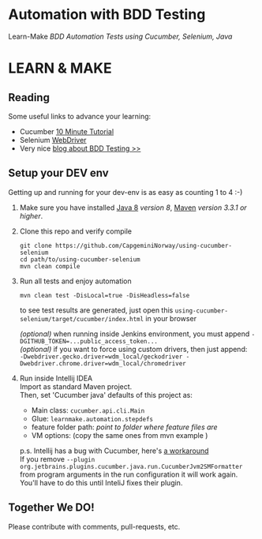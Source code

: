 Automation with BDD Testing  
===========================  

Learn-Make _BDD Automation Tests using Cucumber, Selenium, Java_         


# LEARN & MAKE  

## Reading   
Some useful links to advance your learning:   

- Cucumber [10 Minute Tutorial](https://docs.cucumber.io/guides/10-minute-tutorial/)   
- Selenium [WebDriver](https://www.seleniumhq.org/docs/03_webdriver.jsp)  
- Very nice [blog about BDD Testing >>](https://automationpanda.com/bdd/)  


## Setup your DEV env      

Getting up and running for your dev-env is as easy as counting 1 to 4 :-)     

1. Make sure you have installed [Java 8](http://www.oracle.com/technetwork/java/javase/downloads/index-jsp-138363.html) _version 8_, [Maven](https://maven.apache.org/index.html) _version 3.3.1 or higher_.      

2. Clone this repo and verify compile  

    ```
    git clone https://github.com/CapgeminiNorway/using-cucumber-selenium  
    cd path/to/using-cucumber-selenium  
    mvn clean compile  
    ```

3. Run all tests and enjoy automation

    ```
    mvn clean test -DisLocal=true -DisHeadless=false
    ```  
    to see test results are generated, just open this `using-cucumber-selenium/target/cucumber/index.html` in your browser  
        
    _(optional)_ when running inside Jenkins environment, you must append `-DGITHUB_TOKEN=...public_access_token...`  
    _(optional)_ if you want to force using custom drivers, then just append:     
    `-Dwebdriver.gecko.driver=wdm_local/geckodriver -Dwebdriver.chrome.driver=wdm_local/chromedriver`  

4. Run inside Intellij IDEA    
    Import as standard Maven project.    
    Then, set 'Cucumber java' defaults of this project as:    
    - Main class: `cucumber.api.cli.Main`       
    - Glue: `learnmake.automation.stepdefs`      
    - feature folder path: _point to folder where feature files are_  
    - VM options: (copy the same ones from mvn example )   
    
    p.s. Intellij has a bug with Cucumber, here's [a workaround](https://github.com/cucumber/cucumber-jvm/issues/1392)          
    If you remove `--plugin org.jetbrains.plugins.cucumber.java.run.CucumberJvm2SMFormatter` from program arguments in the run configuration it will work again. You'll have to do this until InteliJ fixes their plugin.  
 
## Together We DO!  
Please contribute with comments, pull-requests, etc.  
  
  